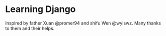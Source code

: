 # Learning Django

Inspired by father Xuan @promer94 and shifu Wen @wylswz. Many thanks to them and their helps.